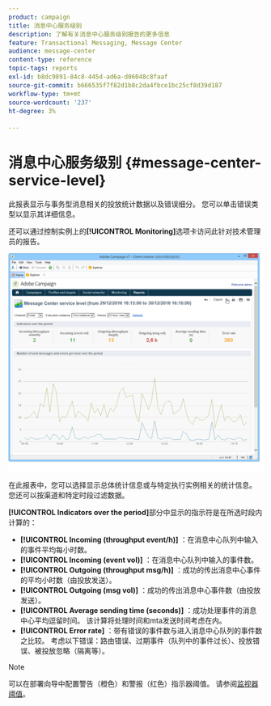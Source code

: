 ```yaml
---
product: campaign
title: 消息中心服务级别
description: 了解有关消息中心服务级别报告的更多信息
feature: Transactional Messaging, Message Center
audience: message-center
content-type: reference
topic-tags: reports
exl-id: b8dc9891-84c8-445d-ad6a-d06048c8faaf
source-git-commit: b666535f7f82d1b8c2da4fbce1bc25cf8d39d187
workflow-type: tm+mt
source-wordcount: '237'
ht-degree: 3%

---
```


# 消息中心服务级别 {#message-center-service-level}



此报表显示与事务型消息相关的投放统计数据以及错误细分。 您可以单击错误类型以显示其详细信息。

还可以通过控制实例上的&#x200B;**[!UICONTROL Monitoring]**&#x200B;选项卡访问此针对技术管理员的报告。

![](assets/mc_reports_1.png)

在此报表中，您可以选择显示总体统计信息或与特定执行实例相关的统计信息。 您还可以按渠道和特定时段过滤数据。

**[!UICONTROL Indicators over the period]**&#x200B;部分中显示的指示符是在所选时段内计算的：

* **[!UICONTROL Incoming (throughput event/h)]** ：在消息中心队列中输入的事件平均每小时数。
* **[!UICONTROL Incoming (event vol)]** ：在消息中心队列中输入的事件数。
* **[!UICONTROL Outgoing (throughput msg/h)]** ：成功的传出消息中心事件的平均小时数（由投放发送）。
* **[!UICONTROL Outgoing (msg vol)]** ：成功的传出消息中心事件数（由投放发送）。
* **[!UICONTROL Average sending time (seconds)]** ：成功处理事件的消息中心平均逗留时间。 该计算将处理时间和mta发送时间考虑在内。
* **[!UICONTROL Error rate]** ：带有错误的事件数与进入消息中心队列的事件数之比较。 考虑以下错误：路由错误、过期事件（队列中的事件过长）、投放错误、被投放忽略（隔离等）。

>[!NOTE]
>
>可以在部署向导中配置警告（橙色）和警报（红色）指示器阈值。 请参阅[监视器阈值](../../message-center/using/additional-configurations.md#monitoring-thresholds)。
